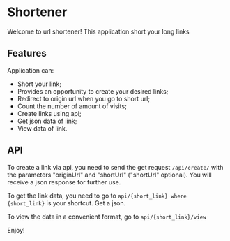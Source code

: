 Shortener
========================

Welcome to url shortener!
This application short your long links

Features
--------------

Application can:

  * Short your link;
  * Provides an opportunity to create your desired links;
  * Redirect to origin url when you go to short url;
  * Count the number of amount of visits;
  * Create links using api;
  * Get json data of link;
  * View data of link.

API
-------------

To create a link via api, you need to send the get request <code>/api/create/</code> with the parameters "originUrl" and "shortUrl" ("shortUrl" optional). You will receive a json response for further use.

To get the link data, you need to go to <code>api/{short_link} where {short_link}</code> is your shortcut. Get a json.

To view the data in a convenient format, go to <code>api/{short_link}/view</code>


Enjoy!